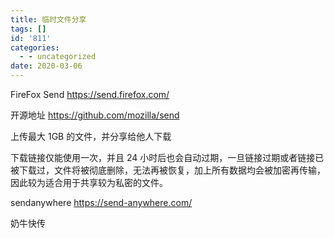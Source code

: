 ```yaml
---
title: 临时文件分享
tags: []
id: '811'
categories:
  - - uncategorized
date: 2020-03-06
---
```


FireFox Send https://send.firefox.com/

开源地址 https://github.com/mozilla/send

上传最大 1GB 的文件，并分享给他人下载

下载链接仅能使用一次，并且 24 小时后也会自动过期，一旦链接过期或者链接已被下载过，文件将被彻底删除，无法再被恢复，加上所有数据均会被加密再传输，因此较为适合用于共享较为私密的文件。



sendanywhere https://send-anywhere.com/


奶牛快传

